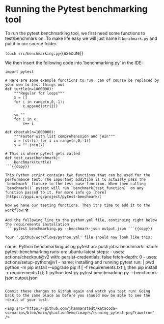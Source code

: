 # Running the Pytest benchmarking tool

To run the pytest benchmarking tool, we first need some functions to test/benchmark on. To make life easy we will just name it `benchmark.py` and put it in our source folder.
 
`touch src/benchmarking.py`{{execute}}

We then insert the following code into 'benchmarking.py' in the IDE:

```
import pytest

# Here are some example functions to run, can of course be replaced by your own to test things out
def turtle(n=1000000):
    """Regular for loops"""
    x = [] 
    for i in range(n,0,-1):
        x.append(str(i))
    
    s= ""
    for i in x:
        s+= i

def cheetah(n=1000000):
    """Faster with list comprehenssion and join"""
    x = [str(i) for i in range(n,0,-1)]
    s = "".join(x)

# This is where pytest gets called   
def test_case(benchmark):
    benchmark(turtle)
```{{copy}}

This Python script contains two functions that can be used for the performance test. The important addition is to actually pass the `benchmark` fixture to the test_case function. When then calling `benchmark()` pytest will run `benchmark(test_function)` on any function passed to it. For more info go [here](https://pypi.org/project/pytest-benchmark/)

Now we have our testing functions. Then it's time to add it to the workflow!🛠

Add the following line to the python.yml file, continuing right below the requirements installation
``` pytest benchmarking.py --benchmark-json output.json ```{{copy}}
                             
Your '.github/workflows/python.yml' file should now look like this:

```
name: Python benchmarking using pytest
on: push
jobs:
        benchmark:
                name: pytest-benchmarking
                runs-on: ubuntu-latest
                steps:
                        - uses: actions/checkout@v2
                          with:
                                persist-credentials: false
                                fetch-depth: 0 
                        - uses: actions/setup-python@v1
                        - name: Installing and running pytest
                          run: |
                                pwd
                                python -m pip install --upgrade pip
                                if [ -f requirements.txt ]; 
                                then pip install -r requirements.txt; fi
                                python test.py
                                pytest benchmarking.py --benchmark-json output.json
```{{copy}}

Commit these changes to Github again and watch you test run! Going back to the same place as before you should now be able to see the result of your test:

<img src="https://github.com/jhammarstedt/katacoda-scenarios/blob/main/ghactionDemo/images/running_pytest.png?raw=true" />


